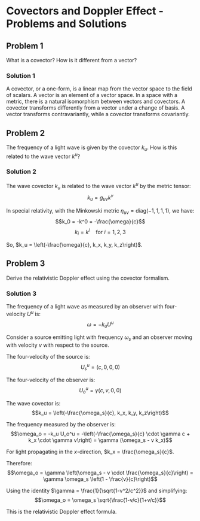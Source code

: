 # Covectors and Doppler Effect - Problems and Solutions

## Problem 1

What is a covector? How is it different from a vector?

### Solution 1

A covector, or a one-form, is a linear map from the vector space to the field of scalars. A vector is an element of a vector space. In a space with a metric, there is a natural isomorphism between vectors and covectors. A covector transforms differently from a vector under a change of basis. A vector transforms contravariantly, while a covector transforms covariantly.

## Problem 2

The frequency of a light wave is given by the covector $k_u$. How is this related to the wave vector $k^u$?

### Solution 2

The wave covector $k_u$ is related to the wave vector $k^u$ by the metric tensor:
$$k_u = g_{uv} k^v$$

In special relativity, with the Minkowski metric $\eta_{uv} = \text{diag}(-1, 1, 1, 1)$, we have:
$$k_0 = -k^0 = -\frac{\omega}{c}$$
$$k_i = k^i \quad \text{for } i = 1, 2, 3$$

So, $k_u = \left(-\frac{\omega}{c}, k_x, k_y, k_z\right)$.

## Problem 3

Derive the relativistic Doppler effect using the covector formalism.

### Solution 3

The frequency of a light wave as measured by an observer with four-velocity $U^u$ is:
$$\omega = -k_u U^u$$

Consider a source emitting light with frequency $\omega_s$ and an observer moving with velocity $v$ with respect to the source.

The four-velocity of the source is:
$$U_s^u = (c, 0, 0, 0)$$

The four-velocity of the observer is:
$$U_o^u = \gamma (c, v, 0, 0)$$

The wave covector is:
$$k_u = \left(-\frac{\omega_s}{c}, k_x, k_y, k_z\right)$$

The frequency measured by the observer is:
$$\omega_o = -k_u U_o^u = -\left(-\frac{\omega_s}{c} \cdot \gamma c + k_x \cdot \gamma v\right) = \gamma (\omega_s - v k_x)$$

For light propagating in the $x$-direction, $k_x = \frac{\omega_s}{c}$.

Therefore:
$$\omega_o = \gamma \left(\omega_s - v \cdot \frac{\omega_s}{c}\right) = \gamma \omega_s \left(1 - \frac{v}{c}\right)$$

Using the identity $\gamma = \frac{1}{\sqrt{1-v^2/c^2}}$ and simplifying:
$$\omega_o = \omega_s \sqrt{\frac{1-v/c}{1+v/c}}$$

This is the relativistic Doppler effect formula.